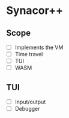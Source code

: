 # Synacor++

## Scope
- [ ] Implements the VM
- [ ] Time travel
- [ ] TUI
- [ ] WASM

## TUI
- [ ] Input/output
- [ ] Debugger